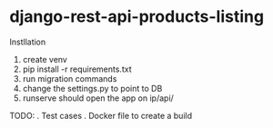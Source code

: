 # django-rest-api-products-listing

Instllation

1. create venv
2. pip install -r requirements.txt
3. run migration commands
4. change the settings.py to point to DB
5. runserve should open the app on ip/api/


TODO:
. Test cases
. Docker file to create a build
